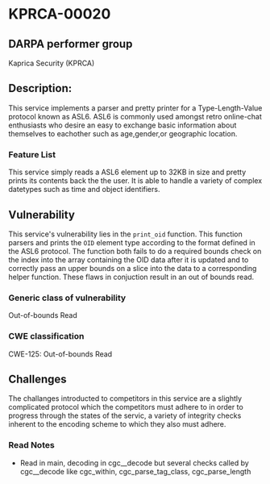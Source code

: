 # KPRCA-00020

## DARPA performer group
Kaprica Security (KPRCA)

## Description:

This service implements a parser and pretty printer for a Type-Length-Value
protocol known as ASL6. ASL6 is commonly used amongst retro online-chat
enthusiasts who desire an easy to exchange basic information about themselves
to eachother such as age,gender,or geographic location.

### Feature List

This service simply reads a ASL6 element up to 32KB in size and pretty prints
its contents back the the user. It is able to handle a variety of complex
datetypes such as time and object identifiers.

## Vulnerability

This service's vulnerability lies in the `print_oid` function. This function
parsers and prints the `OID` element type according to the format defined in
the ASL6 protocol. The function both fails to do a required bounds check on the
index into the array containing the OID data after it is updated and to correctly
pass an upper bounds on a slice into the data to a corresponding helper function.
These flaws in conjuction result in an out of bounds read.

### Generic class of vulnerability
Out-of-bounds Read

### CWE classification
CWE-125: Out-of-bounds Read

## Challenges

The challanges introducted to competitors in this service are a slightly
complicated protocol which the competitors must adhere to in order to progress
through the states of the servic, a variety of integrity checks inherent to the
encoding scheme to which they also must adhere.

### Read Notes

* Read in main, decoding in cgc__decode but several checks called by cgc__decode like cgc_within, cgc_parse_tag_class, cgc_parse_length